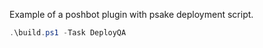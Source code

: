 Example of a poshbot plugin with psake deployment script.

```powershell
.\build.ps1 -Task DeployQA
```